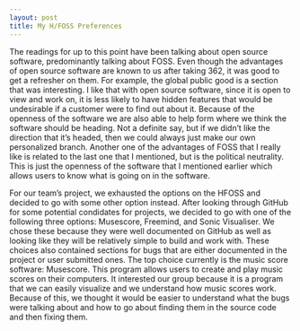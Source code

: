 ```yaml
---
layout: post
title: My H/FOSS Preferences
---
```

The readings for up to this point have been talking about open source software, predominantly talking about FOSS.  Even though the advantages of open source software are known to us after taking 362, it was good to get a refresher on them. For example, the global public good is a section that was interesting. I like that with open source software, since it is open to view and work on, it is less likely to have hidden features that would be undesirable if a customer were to find out about it. Because of the openness of the software we are also able to help form where we think the software should be heading. Not a definite say, but if we didn’t like the direction that it’s headed, then we could always just make our own personalized branch. Another one of the advantages of FOSS that I really like is related to the last one that I mentioned, but is the political neutrality. This is just the openness of the software that I mentioned earlier which allows users to know what is going on in the software. 


For our team’s project, we exhausted the options on the HFOSS and decided to go with some other option instead. After looking through GitHub for some potential condidates for projects, we decided to go with one of the following three options: Musescore, Freemind, and Sonic Visualiser. We chose these because they were well documented on GitHub as well as looking like they will be relatively simple to build and work with. These choices also contained sections for bugs that are either documented in the project or user submitted ones. The top choice currently is the music score software: Musescore. This program allows users to create and play music scores on their computers. It interested our group because it is a program that we can easily visualize and we understand how music scores work. Because of this, we thought it would be easier to understand what the bugs were talking about and how to go about finding them in the source code and then fixing them.
